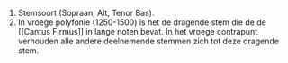 1. Stemsoort (Sopraan, Alt, Tenor Bas).
2. In vroege polyfonie (1250-1500) is het de dragende stem die de de [[Cantus Firmus]] in lange noten bevat. In het vroege contrapunt verhouden alle andere deelnemende stemmen zich tot deze dragende stem.